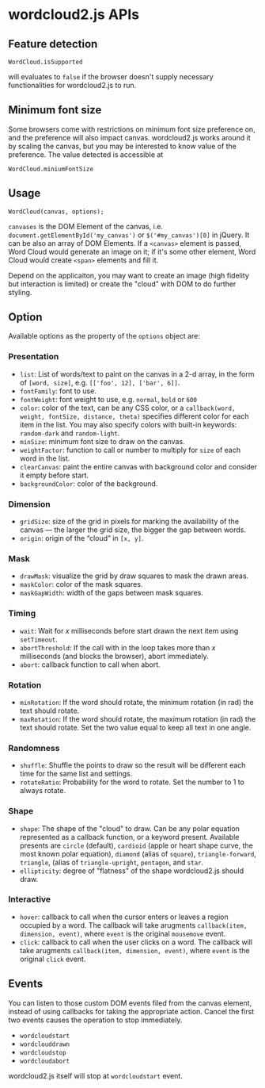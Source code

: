 # wordcloud2.js APIs

## Feature detection

    WordCloud.isSupported

will evaluates to `false` if the browser doesn't supply necessary functionalities for wordcloud2.js to run.

## Minimum font size

Some browsers come with restrictions on minimum font size preference on, and the preference will also impact canvas.
wordcloud2.js works around it by scaling the canvas, but you may be interested to know value of the preference. The value detected is accessible at

	WordCloud.miniumFontSize

## Usage

    WordCloud(canvas, options);

`canvases` is the DOM Element of the canvas, i.e. `document.getElementById('my_canvas')` or `$('#my_canvas')[0]` in jQuery.
It can be also an array of DOM Elements. If a `<canvas>` element is passed, Word Cloud would generate an image on it; if it's some other element, Word Cloud would create `<span>` elements and fill it.

Depend on the applicaiton, you may want to create an image (high fidelity but interaction is limited) or create the "cloud" with DOM to do further styling.

## Option

Available options as the property of the `options` object are:

### Presentation

* `list`: List of words/text to paint on the canvas in a 2-d array, in the form of `[word, size]`, e.g. `[['foo', 12], ['bar', 6]]`.
* `fontFamily`: font to use.
* `fontWeight`: font weight to use, e.g. `normal`, `bold` or `600`
* `color`: color of the text, can be any CSS color, or a `callback(word, weight, fontSize, distance, theta)` specifies different color for each item in the list.
  You may also specify colors with built-in keywords: `random-dark` and `random-light`.
* `minSize`: minimum font size to draw on the canvas.
* `weightFactor`: function to call or number to multiply for `size` of each word in the list.
* `clearCanvas`: paint the entire canvas with background color and consider it empty before start.
* `backgroundColor`: color of the background.

### Dimension

* `gridSize`: size of the grid in pixels for marking the availability of the canvas — the larger the grid size, the bigger the gap between words.
* `origin`: origin of the “cloud” in `[x, y]`.

### Mask

* `drawMask`: visualize the grid by draw squares to mask the drawn areas.
* `maskColor`: color of the mask squares.
* `maskGapWidth`: width of the gaps between mask squares.

### Timing

* `wait`: Wait for *x* milliseconds before start drawn the next item using `setTimeout`.
* `abortThreshold`: If the call with in the loop takes more than *x* milliseconds (and blocks the browser), abort immediately.
* `abort`: callback function to call when abort.

### Rotation

* `minRotation`: If the word should rotate, the minimum rotation (in rad) the text should rotate.
* `maxRotation`: If the word should rotate, the maximum rotation (in rad) the text should rotate. Set the two value equal to keep all text in one angle.

### Randomness

* `shuffle`: Shuffle the points to draw so the result will be different each time for the same list and settings.
* `rotateRatio`: Probability for the word to rotate. Set the number to 1 to always rotate.

### Shape

* `shape`: The shape of the "cloud" to draw. Can be any polar equation represented as a callback function, or a keyword present.
Available presents are `circle` (default), `cardioid` (apple or heart shape curve, the most known polar equation), `diamond` (alias of `square`), `triangle-forward`, `triangle`, (alias of `triangle-upright`, `pentagon`, and `star`.
* `ellipticity`: degree of "flatness" of the shape wordcloud2.js should draw.

### Interactive

* `hover`: callback to call when the cursor enters or leaves a region occupied by a word. The callback will take arugments `callback(item, dimension, event)`, where `event` is the original `mousemove` event.
* `click`: callback to call when the user clicks on a word. The callback will take arugments `callback(item, dimension, event)`, where `event` is the original `click` event.

## Events

You can listen to those custom DOM events filed from the canvas element, instead of using callbacks for taking the appropriate action.
Cancel the first two events causes the operation to stop immediately.

* `wordcloudstart`
* `wordclouddrawn`
* `wordcloudstop`
* `wordcloudabort`

wordcloud2.js itself will stop at `wordcloudstart` event.
